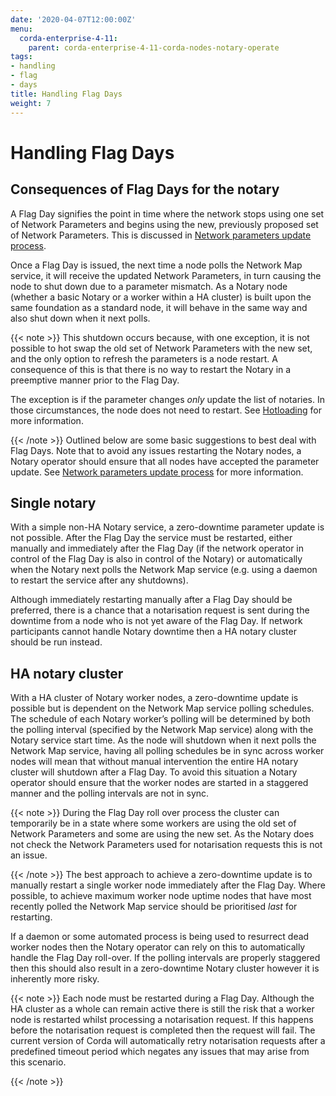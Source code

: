 ```yaml
---
date: '2020-04-07T12:00:00Z'
menu:
  corda-enterprise-4-11:
    parent: corda-enterprise-4-11-corda-nodes-notary-operate
tags:
- handling
- flag
- days
title: Handling Flag Days
weight: 7
---
```



# Handling Flag Days


## Consequences of Flag Days for the notary

A Flag Day signifies the point in time where the network stops using one set of Network Parameters and begins using the new, previously
proposed set of Network Parameters. This is discussed in [Network parameters update process](../network/network-map.html#network-parameters-update-process).

Once a Flag Day is issued, the next time a node polls the Network Map service, it will receive the updated Network Parameters, in turn
causing the node to shut down due to a parameter mismatch. As a Notary node (whether a basic Notary or a worker within a HA cluster) is built
upon the same foundation as a standard node, it will behave in the same way and also shut down when it next polls.

{{< note >}}
This shutdown occurs because, with one exception, it is not possible to hot swap the old set of Network Parameters with the new set, and the only
option to refresh the parameters is a node restart. A consequence of this is that there is no way to restart the Notary in a preemptive
manner prior to the Flag Day.

The exception is if the parameter changes _only_ update the list of notaries. In those circumstances, the node does not need to restart. See [Hotloading](../network/network-map.html#hotloading) for more information.

{{< /note >}}
Outlined below are some basic suggestions to best deal with Flag Days. Note that to avoid any issues restarting the Notary nodes, a Notary
operator should ensure that all nodes have accepted the parameter update. See [Network parameters update process](../network/network-map.html#network-parameters-update-process) for more information.


## Single notary

With a simple non-HA Notary service, a zero-downtime parameter update is not possible. After the Flag Day the service must be restarted,
either manually and immediately after the Flag Day (if the network operator in control of the Flag Day is also in control of the Notary) or
automatically when the Notary next polls the Network Map service (e.g. using a daemon to restart the service after any shutdowns).

Although immediately restarting manually after a Flag Day should be preferred, there is a chance that a notarisation request is sent during
the downtime from a node who is not yet aware of the Flag Day. If network participants cannot handle Notary downtime then a HA notary
cluster should be run instead.


## HA notary cluster

With a HA cluster of Notary worker nodes, a zero-downtime update is possible but is dependent on the Network Map service polling schedules.
The schedule of each Notary worker’s polling will be determined by both the polling interval (specified by the Network Map service) along
with the Notary service start time. As the node will shutdown when it next polls the Network Map service, having all polling schedules be in
sync across worker nodes will mean that without manual intervention the entire HA notary cluster will shutdown after a Flag Day. To avoid
this situation a Notary operator should ensure that the worker nodes are started in a staggered manner and the polling intervals are not in
sync.

{{< note >}}
During the Flag Day roll over process the cluster can temporarily be in a state where some workers are using the old set of Network
Parameters and some are using the new set. As the Notary does not check the Network Parameters used for notarisation requests this is
not an issue.

{{< /note >}}
The best approach to achieve a zero-downtime update is to manually restart a single worker node immediately after the Flag Day. Where
possible, to achieve maximum worker node uptime nodes that have most recently polled the Network Map service should be prioritised *last*
for restarting.

If a daemon or some automated process is being used to resurrect dead worker nodes then the Notary operator can rely on this to
automatically handle the Flag Day roll-over. If the polling intervals are properly staggered then this should also result in a zero-downtime
Notary cluster however it is inherently more risky.

{{< note >}}
Each node must be restarted during a Flag Day. Although the HA cluster as a whole can remain active there is still the risk that a
worker node is restarted whilst processing a notarisation request. If this happens before the notarisation request is completed then
the request will fail. The current version of Corda will automatically retry notarisation requests after a predefined timeout period
which negates any issues that may arise from this scenario.

{{< /note >}}
